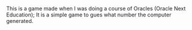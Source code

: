 This is a game made when I was doing a course of Oracles (Oracle Next Education); It is a simple game to gues what number the computer generated. 
